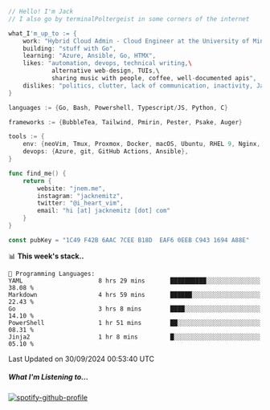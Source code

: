 ```go
// Hello! I'm Jack
// I also go by terminalPoltergeist in some corners of the internet

what_I'm_up_to := {
    work: "Hybrid Cloud Admin - Cloud Engineer at the University of Minnesota",
    building: "stuff with Go",
    learning: "Azure, Ansible, Go, HTMX",
    likes: "automation, devops, technical writing,\
            alternative web-design, TUIs,\
            sharing music with people, coffee, well-documented apis",
    dislikes: "politics, clutter, lack of communication, inactivity, Java",
}

languages := {Go, Bash, Powershell, Typescript/JS, Python, C}

frameworks := {BubbleTea, Tailwind, Pmirin, Pester, Psake, Auger}

tools := {
    env: {neoVim, Tmux, Proxmox, Docker, macOS, Ubuntu, RHEL 9, Nginx, DigitalOcean, Cloudflare},
    devops: {Azure, git, GitHub Actions, Ansible},
}

func find_me() {
    return {
        website: "jnem.me",
        instagram: "jacknemitz",
        twitter: "@i_heart_vim",
        email: "hi [at] jacknemitz [dot] com"
    }
}

const pubKey = "1C49 F42B 6AAC 7CEE B18D  EAF6 0EEB C943 1694 A88E"
```

<!--START_SECTION:waka-->
📊 **This week's stack..** 

```text
💬 Programming Languages: 
YAML                     8 hrs 29 mins       ██████████░░░░░░░░░░░░░░░   38.08 % 
Markdown                 4 hrs 59 mins       ██████░░░░░░░░░░░░░░░░░░░   22.43 % 
Go                       3 hrs 8 mins        ████░░░░░░░░░░░░░░░░░░░░░   14.10 % 
PowerShell               1 hr 51 mins        ██░░░░░░░░░░░░░░░░░░░░░░░   08.31 % 
Jinja2                   1 hr 8 mins         █░░░░░░░░░░░░░░░░░░░░░░░░   05.10 % 
```


 Last Updated on 30/09/2024 00:53:40 UTC
<!--END_SECTION:waka-->

##### What I'm Listening to...

[![spotify-github-profile](https://jnem.me/listening-item?maxAge=2592000)](https://jnem.me/listening)
